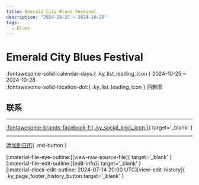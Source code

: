 ```yaml
---
title: Emerald City Blues Festival
description: "2024-10-25 ~ 2024-10-28"
tags:
  - Blues
---
```


# Emerald City Blues Festival 

:fontawesome-solid-calendar-days:{ .ky_list_leading_icon } 2024-10-25 ~ 2024-10-28  
:fontawesome-solid-location-dot:{ .ky_list_leading_icon } 西雅图  

## 联系


---

 [:fontawesome-brands-facebook-f:{ .ky_social_links_icon }](https://www.facebook.com/events/252207960748120){ target='_blank' }

---

[添加到日历](https://swing.news/ics/zh-Hans/2024/us/emerald-city-blues-festival-2024.ics){ .md-button }

<div class="ky_page_footer" markdown>
<div class="ky_page_footer_trailing" markdown="span">
[:material-file-eye-outline:][view-raw-source-file]{ target='_blank' }
[:material-file-edit-outline:][edit-info]{ target='_blank' }
</div>
<div class="ky_page_footer_leading" markdown="span">
[:material-clock-edit-outline: 2024-07-14 20:00 UTC][view-edit-history]{ .ky_page_footer_history_button target='_blank' }
</div>
</div>

[view-raw-source-file]: https://github.com/swingdance/events/blob/main/2024/us/emerald-city-blues-festival-2024.json "查看原始源文件"
[edit-info]: https://github.com/swingdance/events/issues/new?assignees=&labels=update+event&projects=&template=03-update_entity.yml&title=%5B2024%2Fus%5D%20Emerald%20City%20Blues%20Festival&region=us&year=2024&id=emerald-city-blues-festival-2024&name=Emerald%20City%20Blues%20Festival&org_id= "编辑信息"

[view-edit-history]: https://github.com/swingdance/events/commits/main/2024/us/emerald-city-blues-festival-2024.json "查看编辑历史"
